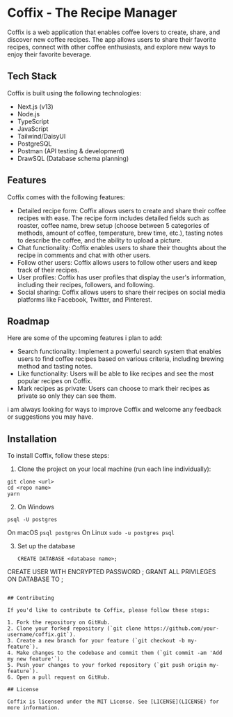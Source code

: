 # Coffix - The Recipe Manager

Coffix is a web application that enables coffee lovers to create, share, and discover new coffee recipes. 
The app allows users to share their favorite recipes, connect with other coffee enthusiasts, and explore new ways to enjoy their favorite beverage.

## Tech Stack

Coffix is built using the following technologies:

- Next.js (v13)
- Node.js
- TypeScript
- JavaScript
- Tailwind/DaisyUI
- PostgreSQL
- Postman (API testing & development)
- DrawSQL (Database schema planning)

## Features

Coffix comes with the following features:

- Detailed recipe form: Coffix allows users to create and share their coffee recipes with ease. The recipe form includes detailed fields such as roaster,     coffee name, brew setup (choose between 5 categories of methods, amount of coffee, temperature, brew time, etc.), tasting notes to describe the coffee,     and the ability to upload a picture.
- Chat functionality: Coffix enables users to share their thoughts about the recipe in comments and chat with other users.
- Follow other users: Coffix allows users to follow other users and keep track of their recipes.
- User profiles: Coffix has user profiles that display the user's information, including their recipes, followers, and following.
- Social sharing: Coffix allows users to share their recipes on social media platforms like Facebook, Twitter, and Pinterest.

## Roadmap

Here are some of the upcoming features i plan to add:

- Search functionality: Implement a powerful search system that enables users to find coffee recipes based on various criteria, including brewing method     and tasting notes.
- Like functionality: Users will be able to like recipes and see the most popular recipes on Coffix.
- Mark recipes as private: Users can choose to mark their recipes as private so only they can see them.

i am always looking for ways to improve Coffix and welcome any feedback or suggestions you may have. 

## Installation

To install Coffix, follow these steps:

1. Clone the project on your local machine (run each line individually): 
  ```
  git clone <url>
  cd <repo name>
  yarn
  ```
     
2. On Windows
  ```
  psql -U postgres
  ```
  On macOS 
   ```psql postgres```
  On Linux 
   ```sudo -u postgres psql```
   
3. Set up the database 
   ```
   CREATE DATABASE <database name>;
CREATE USER <user name> WITH ENCRYPTED PASSWORD <user password>;
GRANT ALL PRIVILEGES ON DATABASE <database name> TO <user name>;
  
   ```

## Contributing

If you'd like to contribute to Coffix, please follow these steps:

1. Fork the repository on GitHub.
2. Clone your forked repository (`git clone https://github.com/your-username/coffix.git`).
3. Create a new branch for your feature (`git checkout -b my-feature`).
4. Make changes to the codebase and commit them (`git commit -am 'Add my new feature'`).
5. Push your changes to your forked repository (`git push origin my-feature`).
6. Open a pull request on GitHub.

## License

Coffix is licensed under the MIT License. See [LICENSE](LICENSE) for more information.
